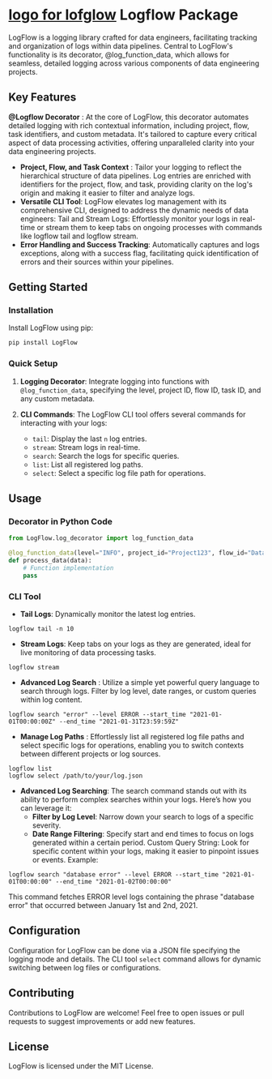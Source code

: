 
# [logo for lofglow](logflow_logo.png) Logflow Package

LogFlow is a logging library crafted for data engineers, facilitating tracking and organization of logs within data pipelines. Central to LogFlow's functionality is its decorator, @log_function_data, which allows for seamless, detailed logging across various components of data engineering projects.

## Key Features

**@Logflow Decorator** : At the core of LogFlow, this decorator automates detailed logging with rich contextual information, including project, flow, task identifiers, and custom metadata. It's tailored to capture every critical aspect of data processing activities, offering unparalleled clarity into your data engineering projects.

- **Project, Flow, and Task Context** : Tailor your logging to reflect the hierarchical structure of data pipelines. Log entries are enriched with identifiers for the project, flow, and task, providing clarity on the log's origin and making it easier to filter and analyze logs.
- **Versatile CLI Tool**: LogFlow elevates log management with its comprehensive CLI, designed to address the dynamic needs of data engineers:
Tail and Stream Logs: Effortlessly monitor your logs in real-time or stream them to keep tabs on ongoing processes with commands like logflow tail and logflow stream.
- **Error Handling and Success Tracking**: Automatically captures and logs exceptions, along with a success flag, facilitating quick identification of errors and their sources within your pipelines.

## Getting Started

### Installation

Install LogFlow using pip:

```bash
pip install LogFlow
```

### Quick Setup

1. **Logging Decorator**: Integrate logging into functions with `@log_function_data`, specifying the level, project ID, flow ID, task ID, and any custom metadata.

2. **CLI Commands**: The LogFlow CLI tool offers several commands for interacting with your logs:
    - `tail`: Display the last `n` log entries.
    - `stream`: Stream logs in real-time.
    - `search`: Search the logs for specific queries.
    - `list`: List all registered log paths.
    - `select`: Select a specific log file path for operations.

## Usage

### Decorator in Python Code

```python
from LogFlow.log_decorator import log_function_data

@log_function_data(level="INFO", project_id="Project123", flow_id="DataProcessing", task_id="TaskA", custom_metadata={"user": "admin"})
def process_data(data):
    # Function implementation
    pass
```

### CLI Tool
- **Tail Logs**: Dynamically monitor the latest log entries.

```
logflow tail -n 10
```

- **Stream Logs**: Keep tabs on your logs as they are generated, ideal for live monitoring of data processing tasks.

```
logflow stream
```

- **Advanced Log Search** : Utilize a simple yet powerful query language to search through logs. Filter by log level, date ranges, or custom queries within log content.

```
logflow search "error" --level ERROR --start_time "2021-01-01T00:00:00Z" --end_time "2021-01-31T23:59:59Z"
```

- **Manage Log Paths** : Effortlessly list all registered log file paths and select specific logs for operations, enabling you to switch contexts between different projects or log sources.

```
logflow list
logflow select /path/to/your/log.json
```

- **Advanced Log Searching**: 
The search command stands out with its ability to perform complex searches within your logs. Here’s how you can leverage it:
    - **Filter by Log Level**: Narrow down your search to logs of a specific severity.
    - **Date Range Filtering**: Specify start and end times to focus on logs generated within a certain period.
Custom Query String: Look for specific content within your logs, making it easier to pinpoint issues or events.
Example:

```
logflow search "database error" --level ERROR --start_time "2021-01-01T00:00:00" --end_time "2021-01-02T00:00:00"
```

This command fetches ERROR level logs containing the phrase "database error" that occurred between January 1st and 2nd, 2021.

## Configuration

Configuration for LogFlow can be done via a JSON file specifying the logging mode and details. The CLI tool `select` command allows for dynamic switching between log files or configurations.

## Contributing

Contributions to LogFlow are welcome! Feel free to open issues or pull requests to suggest improvements or add new features.

## License

LogFlow is licensed under the MIT License.

